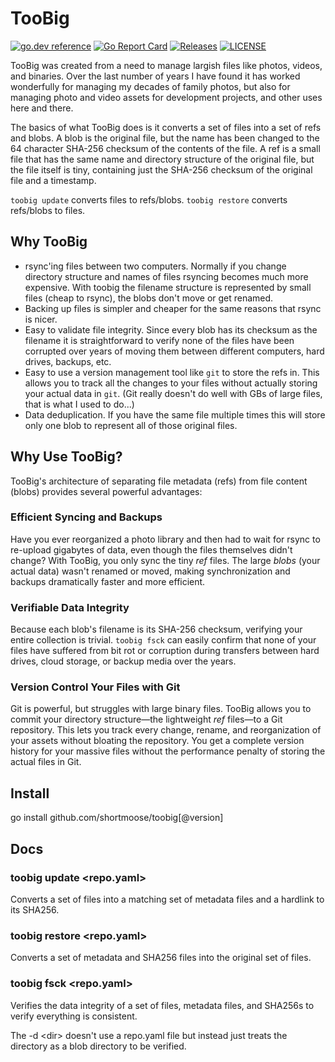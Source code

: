 # TooBig

[![go.dev reference](https://img.shields.io/badge/go.dev-reference-007d9c?logo=go&logoColor=white)](https://pkg.go.dev/github.com/shortmoose/toobig)
[![Go Report Card](https://goreportcard.com/badge/shortmoose/toobig)](https://goreportcard.com/report/shortmoose/toobig)
[![Releases](https://img.shields.io/github/release-pre/shortmoose/toobig.svg?sort=semver)](https://github.com/shortmoose/toobig/releases)
[![LICENSE](https://img.shields.io/github/license/shortmoose/toobig.svg)](https://github.com/shortmoose/toobig/blob/master/LICENSE)

TooBig was created from a need to manage largish files like photos, videos, and
binaries. Over the last number of years I have found it has worked wonderfully
for managing my decades of family photos, but also for managing photo and video
assets for development projects, and other uses here and there.

The basics of what TooBig does is it converts a set of files
into a set of refs and blobs. A blob is the original
file, but the name has been changed to the 64 character SHA-256 checksum of the
contents of the file. A ref is a small file that has the same name and directory
structure of the original file, but the file itself is tiny, containing just the
SHA-256 checksum of the original file and a timestamp.

`toobig update` converts files to refs/blobs.
`toobig restore` converts refs/blobs to files.

## Why TooBig

- rsync'ing files between two computers. Normally if you change directory
  structure and names of files rsyncing becomes much more expensive. With toobig
  the filename structure is represented by small files (cheap to rsync), the
  blobs don't move or get renamed.
- Backing up files is simpler and cheaper for the same reasons that rsync
  is nicer.
- Easy to validate file integrity. Since every blob has its checksum as the
  filename it is straightforward to verify none of the files have been
  corrupted over years of moving them between different computers, hard drives,
  backups, etc.
- Easy to use a version management tool like `git` to store the refs in. This
  allows you to track all the changes to your files without actually storing
  your actual data in `git`. (Git really doesn't do well with GBs of large
  files, that is what I used to do...)
- Data deduplication. If you have the same file multiple times this will
  store only one blob to represent all of those original files.

## Why Use TooBig?

TooBig's architecture of separating file metadata (refs) from file content (blobs) provides several powerful advantages:

### Efficient Syncing and Backups

Have you ever reorganized a photo library and then had to wait for rsync to re-upload gigabytes of data, even though the files themselves didn't change? With TooBig, you only sync the tiny *ref* files. The large *blobs* (your actual data) wasn't renamed or moved, making synchronization and backups dramatically faster and more efficient.

### Verifiable Data Integrity

Because each blob's filename is its SHA-256 checksum, verifying your entire collection is trivial. `toobig fsck` can easily confirm that none of your files have suffered from bit rot or corruption during transfers between hard drives, cloud storage, or backup media over the years.

### Version Control Your Files with Git

Git is powerful, but struggles with large binary files. TooBig allows you to commit your directory structure—the lightweight *ref* files—to a Git repository. This lets you track every change, rename, and reorganization of your assets without bloating the repository. You get a complete version history for your massive files without the performance penalty of storing the actual files in Git.


## Install

go install github.com/shortmoose/toobig[@version]


## Docs

### toobig update <repo.yaml>

Converts a set of files into a matching set of metadata files and a hardlink to its SHA256.

### toobig restore <repo.yaml>

Converts a set of metadata and SHA256 files into the original set of files.

### toobig fsck <repo.yaml>

Verifies the data integrity of a set of files, metadata files, and SHA256s to verify everything is consistent.

The -d \<dir\> doesn't use a repo.yaml file but instead just treats the directory as a blob directory to be verified.

